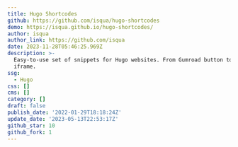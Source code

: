 ```yaml
---
title: Hugo Shortcodes
github: https://github.com/isqua/hugo-shortcodes
demo: https://isqua.github.io/hugo-shortcodes/
author: isqua
author_link: https://github.com/isqua
date: 2023-11-28T05:46:25.969Z
description: >-
  Easy-to-use set of snippets for Hugo websites. From Gumroad button to Codepen
  iframe.
ssg:
  - Hugo
css: []
cms: []
category: []
draft: false
publish_date: '2022-01-29T18:18:24Z'
update_date: '2023-05-13T22:53:17Z'
github_star: 10
github_fork: 1
---
```


